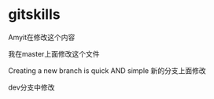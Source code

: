 # gitskills

Amyit在修改这个内容


我在master上面修改这个文件

Creating a new branch is quick AND simple  新的分支上面修改

dev分支中修改
